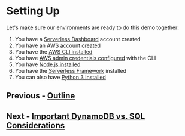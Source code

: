 # Setting Up

Let's make sure our environments are ready to do this demo together:

1. You have a [Serverless Dashboard](http://dashboard.serverless.com/) account created
2. You have an [AWS account created](https://aws.amazon.com/premiumsupport/knowledge-center/create-and-activate-aws-account/)
3. You have the [AWS CLI installed](https://docs.aws.amazon.com/cli/latest/userguide/cli-chap-install.html)
4. You have [AWS admin credentials configured](https://docs.aws.amazon.com/cli/latest/userguide/cli-chap-configure.html) with the CLI
5. You have [Node.js installed](https://nodejs.org/en/download/)
6. You have the [Serverless Framework](https://serverless.com/framework/docs/getting-started/) installed
7. You can also have [Python 3 Installed](https://www.python.org/downloads/)

## Previous - [Outline](index.md)
## Next - [Important DynamoDB vs. SQL Considerations](p1-important-dynamodb-vs-sql-considerations.md)
